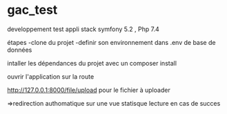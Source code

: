 # gac_test
developpement test appli stack symfony 5.2 , Php 7.4

étapes
-clone du projet 
-definir son environnement dans .env de base de données

intaller les dépendances du projet avec un composer install


ouvrir l'application  sur la route

http://127.0.0.1:8000/file/upload pour le fichier à uploader

=>redirection authomatique sur une vue statisque lecture en cas de succes

